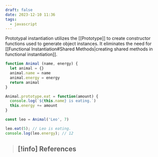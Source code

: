 ```yaml
---
draft: false
date: 2023-12-10 11:36
tags:
  - javascript
---
```


Prototypal instantiation utilizes the [[Prototype]] to create constructor functions used to generate object instances. It eliminates the need for [[Functional Instantiation#Shared Methods|creating shared methods in functional instantiation]].

```js
function Animal (name, energy) {
  let animal = {}
  animal.name = name
  animal.energy = energy
  return animal
}

Animal.prototype.eat = function(amount) {
  console.log(`${this.name} is eating.`)
  this.energy += amount
}

const leo = Animal('Leo', 7)

leo.eat(5); // Leo is eating.
console.log(leo.energy); // 12
```

> [!info] References
> - 
